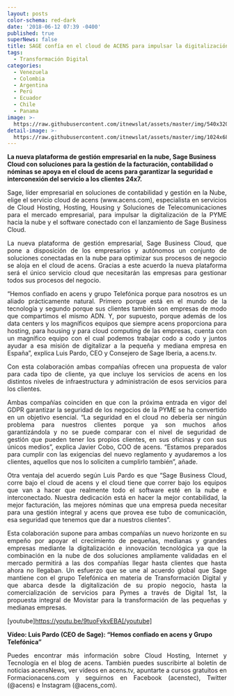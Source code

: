 ```yaml
---
layout: posts
color-schema: red-dark
date: '2018-06-12 07:39 -0400'
published: true
superNews: false
title: SAGE confía en el cloud de ACENS para impulsar la digitalización de las pymes
tags:
  - Transformación Digital
categories:
  - Venezuela
  - Colombia
  - Argentina
  - Perú
  - Ecuador
  - Chile
  - Panama
image: >-
  https://raw.githubusercontent.com/itnewslat/assets/master/img/540x320/Cloud-Computing-p.jpg
detail-image: >-
  https://raw.githubusercontent.com/itnewslat/assets/master/img/1024x680/Cloud-Computing-g.jpg
---
```

**La nueva plataforma de gestión empresarial en la nube, Sage Business Cloud con soluciones para la gestión de la facturación, contabilidad o nóminas se apoya en el cloud de acens para garantizar la seguridad e interconexión del servicio a los clientes 24x7.**
 
<p style="text-align: justify;">Sage, líder empresarial en soluciones de contabilidad y gestión en la Nube, elige el servicio cloud de acens (www.acens.com), especialista en servicios de Cloud Hosting, Hosting, Housing y Soluciones de Telecomunicaciones para el mercado empresarial, para impulsar la digitalización de la PYME hacia la nube y el software conectado con el lanzamiento de Sage Business Cloud. </p>
 
<p style="text-align: justify;">La nueva plataforma de gestión empresarial, Sage Business Cloud, que pone a disposición de los empresarios y autónomos un conjunto de soluciones conectadas en la nube para optimizar sus procesos de negocio se aloja en el cloud de acens. Gracias a este acuerdo la nueva plataforma será el único servicio cloud que necesitarán las empresas para gestionar todos sus procesos del negocio.</p>
 
<p style="text-align: justify;">“Hemos confiado en acens y grupo Telefónica porque para nosotros es un aliado prácticamente natural. Primero porque está en el mundo de la tecnología y segundo porque sus clientes también son empresas de modo que compartimos el mismo ADN. Y, por supuesto, porque además de los data centers y los magníficos equipos que siempre acens proporciona para hosting, para housing y para cloud computing de las empresas, cuenta con un magnífico equipo con el cual podemos trabajar codo a codo y juntos ayudar a esa misión de digitalizar a la pequeña y mediana empresa en España”, explica Luis Pardo, CEO y Consejero de Sage Iberia, a acens.tv.</p>
 
<p style="text-align: justify;">Con esta colaboración ambas compañías ofrecen una propuesta de valor para cada tipo de cliente, ya que incluye los servicios de acens en los distintos niveles de infraestructura y administración de esos servicios para los clientes. </p>
 
<p style="text-align: justify;">Ambas compañías coinciden en que con la próxima entrada en vigor del GDPR garantizar la seguridad de los negocios de la PYME se ha convertido en un objetivo esencial. “La seguridad en el cloud no debería ser ningún problema para nuestros clientes porque ya son muchos años garantizándola y no se puede comparar con el nivel de seguridad de gestión que pueden tener los propios clientes, en sus oficinas y con sus únicos medios”, explica Javier Cobo, COO de acens. “Estamos preparados para cumplir con las exigencias del nuevo reglamento y ayudaremos a los clientes, aquellos que nos lo soliciten a cumplirlo también”, añade.</p>
 
<p style="text-align: justify;">Otra ventaja del acuerdo según Luis Pardo es que “Sage Business Cloud, corre bajo el cloud de acens y el cloud tiene que correr bajo los equipos que van a hacer que realmente todo el software esté en la nube e interconectado. Nuestra dedicación está en hacer la mejor contabilidad, la mejor facturación, las mejores nóminas que una empresa pueda necesitar para una gestión integral y acens que provea ese tubo de comunicación, esa seguridad que tenemos que dar a nuestros clientes”.</p> 
 
<p style="text-align: justify;">Esta colaboración supone para ambas compañías un nuevo horizonte en su empeño por apoyar el crecimiento de pequeñas, medianas y grandes empresas mediante la digitalización e innovación tecnológica ya que la combinación en la nube de dos soluciones ampliamente validadas en el mercado permitirá a las dos compañías llegar hasta clientes que hasta ahora no llegaban. Un esfuerzo que se une al acuerdo global que Sage mantiene con el grupo Telefónica en materia de Transformación Digital y que abarca desde la digitalización de su propio negocio, hasta la comercialización de servicios para Pymes a través de Digital 1st, la propuesta integral de Movistar para la transformación de las pequeñas y medianas empresas.</p>

[youtube]https://youtu.be/9tuoFykvEBA[/youtube]
 
**Vídeo: Luis Pardo (CEO de Sage): “Hemos confiado en acens y Grupo Telefónica”**

 
<p style="text-align: justify;">Puedes encontrar más información sobre Cloud Hosting, Internet y Tecnología en el blog de acens. También puedes suscribirte al boletín de noticias acensNews, ver vídeos en acens.tv, apuntarte a cursos gratuitos en Formacionacens.com y seguirnos en Facebook (acenstec), Twitter (@acens) e Instagram (@acens_com).</p>